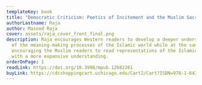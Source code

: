```yaml
---
templateKey: book
title: "Democratic Criticism: Poetics of Incitement and the Muslim Sacred"
authorLastname: Raja
author: Masood Raja
cover: assets/raja_cover_front_final.png
description: Raja encourages Western readers to develop a deeper understanding
  of the meaning-making processes of the Islamic world while at the same time
  encouraging the Muslim readers to read representations of the Islamic world
  with a more expansive understanding.
orderOnPage: 1
readLink: https://doi.org/10.3998/mpub.12682261
buyLink: https://cdcshoppingcart.uchicago.edu/Cart2/Cart?ISBN=978-1-64315-045-1&PRESS=lever
---
```

